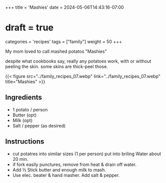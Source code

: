 +++
title = 'Mashies'
date = 2024-05-06T14:43:16-07:00
# draft = true
categories = 'recipes'
tags = ["family"]
weight = 50
+++

My mom loved to call mashed potatos "Mashies"

despite what cookbooks say, really any potatoes work, with or without peeling the skin. some skins are thick-peel those.

{{< figure src="../family_recipes_07.webp" link="../family_recipes_07.webp" title="Mashies" >}}

## Ingredients
- 1 potato / person
- Butter (opt)
- Milk (opt)
- Salt / pepper (as desired)

## Instructions

- cut potatres into similar sizes (1 per person) put into briling Water about 20 min.
- if fork easily punctures, remove from heat & drain off water. 
- Add ½ Stick butter and enough milk to mash.
-  Use elec. beater & hand masher. Add salt & pepper.